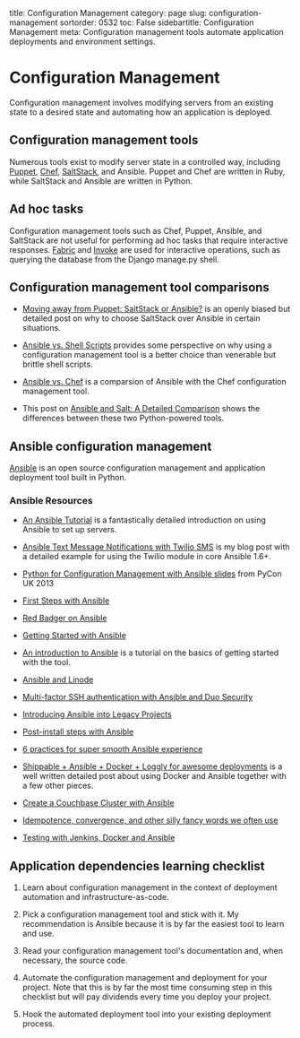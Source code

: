 title: Configuration Management
category: page
slug: configuration-management
sortorder: 0532
toc: False
sidebartitle: Configuration Management
meta: Configuration management tools automate application deployments and environment settings.


# Configuration Management
Configuration management involves modifying servers from an existing state to 
a desired state and automating how an application is deployed.


## Configuration management tools
Numerous tools exist to modify server state in a controlled 
way, including [Puppet](http://puppetlabs.com/puppet/what-is-puppet), 
[Chef](http://www.getchef.com/chef/), 
[SaltStack](http://www.saltstack.com/), and Ansible. Puppet and Chef are
written in Ruby, while SaltStack and Ansible are written in Python.


## Ad hoc tasks
Configuration management tools such as Chef, Puppet, Ansible, and SaltStack
are not useful for performing ad hoc tasks that require interactive responses.
[Fabric](http://docs.fabfile.org/en/1.8/) and 
[Invoke](http://docs.pyinvoke.org/en/latest/) are used for interactive 
operations, such as querying the database from the Django manage.py shell.


## Configuration management tool comparisons
* [Moving away from Puppet: SaltStack or Ansible?](http://ryandlane.com/blog/2014/08/04/moving-away-from-puppet-saltstack-or-ansible/)
  is an openly biased but detailed post on why to choose SaltStack over 
  Ansible in certain situations.

* [Ansible vs. Shell Scripts](https://valdhaus.co/writings/ansible-vs-shell-scripts/)
  provides some perspective on why using a configuration management tool is a 
  better choice than venerable but brittle shell scripts.

* [Ansible vs. Chef](http://tjheeta.github.io/2015/04/15/ansible-vs-chef/)
  is a comparsion of Ansible with the Chef configuration management tool.

* This post on [Ansible and Salt: A Detailed Comparison](http://missingm.co/2013/06/ansible-and-salt-a-detailed-comparison/)
  shows the differences between these two Python-powered tools.


## Ansible configuration management
[Ansible](http://www.ansible.com/) is an open source configuration
management and application deployment tool built in Python.


### Ansible Resources
* [An Ansible Tutorial](https://serversforhackers.com/c/an-ansible2-tutorial)
  is a fantastically detailed introduction on using Ansible to set up
  servers.

* [Ansible Text Message Notifications with Twilio SMS](https://www.twilio.com/blog/2014/05/ansible-text-messages-notifications-with-twilio-sms.html)
  is my blog post with a detailed example for using the Twilio module in
  core Ansible 1.6+.

* [Python for Configuration Management with Ansible slides](http://www.insom.me.uk/post/pycon-talk.html) 
from PyCon UK 2013

* [First Steps with Ansible](http://labs.qandidate.com/blog/2013/11/15/first-steps-with-ansible/)

* [Red Badger on Ansible](http://red-badger.com/blog/2013/06/29/ansible/)

* [Getting Started with Ansible](http://lowendbox.com/blog/getting-started-with-ansible/)

* [An introduction to Ansible](https://davidwinter.me/introduction-to-ansible/)
  is a tutorial on the basics of getting started with the tool.

* [Ansible and Linode](http://softwareas.com/ansible-and-linode-what-i-learned-about-controlling-linodes-from-ansible)

* [Multi-factor SSH authentication with Ansible and Duo Security](http://jlafon.io/ansible-duo-security.html)

* [Introducing Ansible into Legacy Projects](http://benlopatin.com/getting-started-with-ansible/)

* [Post-install steps with Ansible](https://hvops.com/articles/ansible-post-install/)

* [6 practices for super smooth Ansible experience](http://hakunin.com/six-ansible-practices)

* [Shippable + Ansible + Docker + Loggly for awesome deployments](http://www.hiddentao.com/archives/2014/06/03/shippable-ansible-docker-loggly-for-awesome-deployments/)
  is a well written detailed post about using Docker and Ansible together with
  a few other pieces.

* [Create a Couchbase Cluster with Ansible](http://blog.couchbase.com/create-couchbase-cluster-with-ansible)

* [Idempotence, convergence, and other silly fancy words we often use](https://groups.google.com/forum/#!msg/Ansible-project/WpRblldA2PQ/lYDpFjBXDlsJ)

* [Testing with Jenkins, Docker and Ansible](http://blog.mist.io/post/82383668190/move-fast-and-dont-break-things-testing-with)


## Application dependencies learning checklist
1. Learn about configuration management in the context of deployment 
   automation and infrastructure-as-code.

1. Pick a configuration management tool and stick with it. My recommendation 
   is Ansible because it is by far the easiest tool to learn and use.

1. Read your configuration management tool's documentation and, when 
   necessary, the source code.

1. Automate the configuration management and deployment for your project. 
   Note that this is by far the most time consuming step in this 
   checklist but will pay dividends every time you deploy your project.

1. Hook the automated deployment tool into your existing deployment process.

